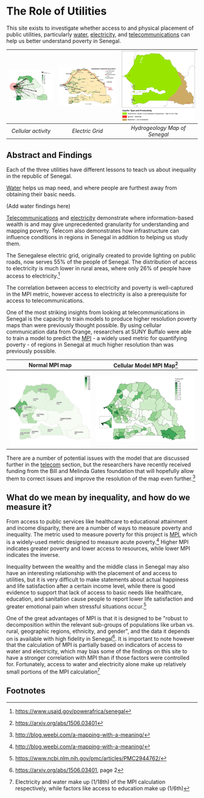 # The Role of Utilities
This site exists to investigate whether access to and physical placement of public utilities, particularly [water](water.md), [electricity](electricity.md), and [telecommunications](telecom.md) can help us better understand poverty in Senegal.

| ![Cellular Activity](./Resources/Telecom/Telecom_Maps/Poverty_and_Cell_Towers.png) | ![MPI map of Senegal](./Resources/Electricity/Senegal_Electric_Grid.jpg) | ![MPI map of Senegal](./Resources/Water/Senegal_Hydrogeology.png)|
|:--:|:--:|:--:|
| *Cellular activity* | *Electric Grid* | *Hydrogeology Map of Senegal* |

## Abstract and Findings
Each of the three utilities have different lessons to teach us about inequality in the republic of Senegal.

[Water](water.md) helps us map need, and where people are furthest away from obtaining their basic needs.

(Add water findings here)

[Telecommunications](telecom.md) and [electricity](electricity.md) demonstrate where information-based wealth is and may give unprecedented granularity for understanding and mapping poverty. Telecom also demonstrates how infrastructure can influence conditions in regions in Senegal in addition to helping us study them.

The Senegalese electric grid, originally created to provide lighting on public roads, now serves 55% of the people of Senegal. The distribution of access to electricity is much lower in rural areas, where only 26% of people have access to electricity.[^0]

The correlation between access to electricity and poverty is well-captured in the MPI metric, however access to electricity is also a prerequisite for access to telecommunications.

One of the most striking insights from looking at telecommunications in Senegal is the capacity to train models to produce higher resolution poverty maps than were previously thought possible. By using cellular communication data from Orange, researchers at SUNY Buffalo were able to train a model to predict the [MPI](#what-do-we-mean-by-inequality-and-how-do-we-measure-it) - a widely used metric for quantifying poverty - of regions in Senegal at much higher resolution than was previously possible.

| Normal MPI map | Cellular Model MPI Map[^8] |
|:--:|:--:|
| ![MPI map of Senegal](./Resources/Livelihood_Zones/senegal_mpi_map.png)| ![Cellular poverty map](./Resources/Telecom/Telecom_Maps/High_Granularity_Poverty_Map.png) |

There are a number of potential issues with the model that are discussed further in the [telecom](telecom.md) section, but the researchers have recently received funding from the Bill and Melinda Gates foundation that will hopefully allow them to correct issues and improve the resolution of the map even further.[^12]

## What do we mean by inequality, and how do we measure it?
From access to public services like healthcare to educational attainment and income disparity, there are a number of ways to measure poverty and inequality. The metric used to measure poverty for this project is [MPI](https://en.wikipedia.org/wiki/Multidimensional_Poverty_Index), which is a widely-used metric designed to measure acute poverty.[^1] Higher MPI indicates greater poverty and lower access to resources, while lower MPI indicates the inverse.

Inequality between the wealthy and the middle class in Senegal may also have an interesting relationship with the placement of and access to utilities, but it is very difficult to make statements about actual happiness and life satisfaction after a certain income level, while there is good evidence to support that lack of access to basic needs like healthcare, education, and sanitation cause people to report lower life satisfaction and greater emotional pain when stressful situations occur.[^3]

One of the great advantages of MPI is that it is designed to be "robust to decomposition within the relevant sub-groups of populations like urban vs. rural, geographic regions, ethnicity, and gender", and the data it depends on is available with high fidelity in Senegal[^4]. It is important to note however that the calculation of MPI is partially based on indicators of access to water and electricity, which may bias some of the findings on this site to have a stronger correlation with MPI than if those factors were controlled for. Fortunately, access to water and electricity alone make up relatively small portions of the MPI calculation[^5]


## Footnotes
[^8]: https://arxiv.org/abs/1506.03401
[^12]: http://blog.weebi.com/a-mapping-with-a-meaning/
[^0]: https://www.usaid.gov/powerafrica/senegal
[^1]: http://blog.weebi.com/a-mapping-with-a-meaning/
[^2]: http://www.ophi.org.uk/wp-content/uploads/MPI_2011_Methodology_Note_4-11-2011_1500.pdf?cda6c1
[^3]: https://www.ncbi.nlm.nih.gov/pmc/articles/PMC2944762/
[^4]: https://arxiv.org/abs/1506.03401, page 2
[^5]: Electricity and water make up (1/18th) of the MPI calculation respectively, while factors like access to education make up (1/6th)
